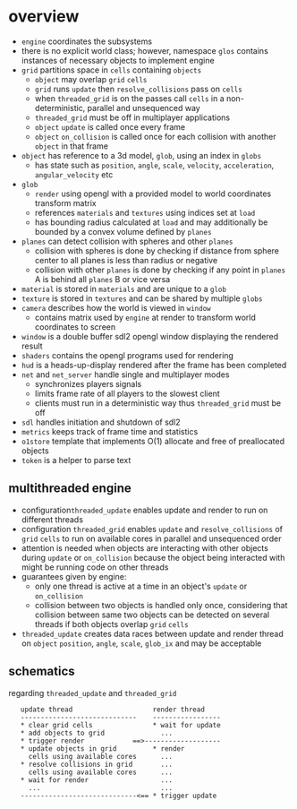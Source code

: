 # overview
* `engine` coordinates the subsystems
* there is no explicit world class; however, namespace `glos` contains instances of necessary objects to implement engine
* `grid` partitions space in `cells` containing `objects`
  - `object` may overlap `grid` `cells`
  - `grid` runs `update` then `resolve_collisions` pass on `cells`
  - when `threaded_grid` is on the passes call `cells` in a non-deterministic, parallel and unsequenced way
  - `threaded_grid` must be off in multiplayer applications
  - `object` `update` is called once every frame
  - `object` `on_collision` is called once for each collision with another `object` in that frame
* `object` has reference to a 3d model, `glob`, using an index in `globs`
  - has state such as `position`, `angle`, `scale`, `velocity`, `acceleration`, `angular_velocity` etc
* `glob`
  - `render` using opengl with a provided model to world coordinates transform matrix
  - references `materials` and `textures` using indices set at `load`
  - has bounding radius calculated at `load` and may additionally be bounded by a convex volume defined by `planes`
* `planes` can detect collision with spheres and other `planes`
  - collision with spheres is done by checking if distance from sphere center to all planes is less than radius or negative
  - collision with other `planes` is done by checking if any point in `planes` A is behind all `planes` B or vice versa
* `material` is stored in `materials` and are unique to a `glob`
* `texture` is stored in `textures` and can be shared by multiple `globs`
* `camera` describes how the world is viewed in `window`
  - contains matrix used by `engine` at render to transform world coordinates to screen
* `window` is a double buffer sdl2 opengl window displaying the rendered result
* `shaders` contains the opengl programs used for rendering
* `hud` is a heads-up-display rendered after the frame has been completed
* `net` and `net_server` handle single and multiplayer modes
  - synchronizes players signals
  - limits frame rate of all players to the slowest client
  - clients must run in a deterministic way thus `threaded_grid` must be off
* `sdl` handles initiation and shutdown of sdl2
* `metrics` keeps track of frame time and statistics
* `o1store` template that implements O(1) allocate and free of preallocated objects
* `token` is a helper to parse text

## multithreaded engine
* configuration`threaded_update` enables update and render to run on different threads
* configuration `threaded_grid` enables `update` and `resolve_collisions` of `grid` `cells` to run on available cores in parallel and unsequenced order
* attention is needed when objects are interacting with other objects during `update` or `on_collision` because the object being interacted with might be running code on other threads
* guarantees given by engine:
  - only one thread is active at a time in an object's `update` or `on_collision`
  - collision between two objects is handled only once, considering that collision between same two objects can be detected on several threads if both objects overlap `grid` `cells`
* `threaded_update` creates data races between update and render thread on `object` `position`, `angle`, `scale`, `glob_ix` and may be acceptable

## schematics
regarding `threaded_update` and `threaded_grid`
```
   update thread                    render thread
   -----------------------------    -----------------
   * clear grid cells               * wait for update
   * add objects to grid              ...
   * trigger render            ==>-------------------
   * update objects in grid         * render
     cells using available cores      ...
   * resolve collisions in grid       ...
     cells using available cores      ...
   * wait for render                  ...
     ...                              ...                              
   -----------------------------<== * trigger update
```
